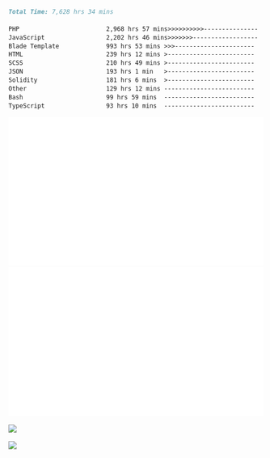 <!--START_SECTION:waka-->

```markdown
Total Time: 7,628 hrs 34 mins

PHP                        2,968 hrs 57 mins>>>>>>>>>>---------------   38.27 %
JavaScript                 2,202 hrs 46 mins>>>>>>>------------------   28.39 %
Blade Template             993 hrs 53 mins >>>----------------------   12.81 %
HTML                       239 hrs 12 mins >------------------------   03.08 %
SCSS                       210 hrs 49 mins >------------------------   02.72 %
JSON                       193 hrs 1 min   >------------------------   02.49 %
Solidity                   181 hrs 6 mins  >------------------------   02.33 %
Other                      129 hrs 12 mins -------------------------   01.67 %
Bash                       99 hrs 59 mins  -------------------------   01.29 %
TypeScript                 93 hrs 10 mins  -------------------------   01.20 %
```

<!--END_SECTION:waka-->

![](https://raw.githubusercontent.com/DrMaxis/github-stats-transparent/output/generated/overview.svg)
![](https://raw.githubusercontent.com/DrMaxis/github-stats-transparent/output/generated/languages.svg)

![](https://git-readme-stats-drmaxis-projects.vercel.app/api?username=drmaxis&show_icons=true&theme=outrun&count_private=true&show=reviews,discussions_started,discussions_answered,prs_merged,prs_merged_percentage&custom_title=2024%20Github%20Rank)
 
<a href="https://count.getloli.com/"><img src="https://count.getloli.com/get/@:maxis-the-alchemist?theme=rule34"></a>
<!-- https://count.getloli.com/get/@alchemist?theme=rule34 -->
<br>

